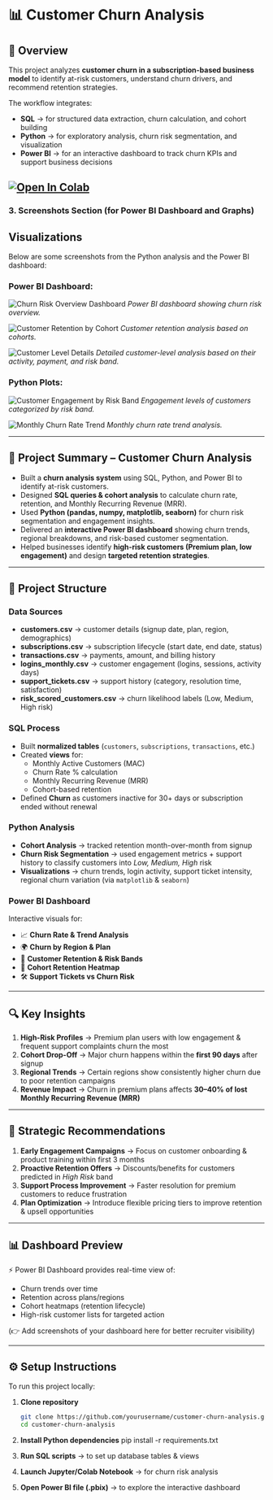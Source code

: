 # 📊 Customer Churn Analysis  

## 📝 Overview  
This project analyzes **customer churn in a subscription-based business model** to identify at-risk customers, understand churn drivers, and recommend retention strategies.  

The workflow integrates:  
- **SQL** → for structured data extraction, churn calculation, and cohort building  
- **Python** → for exploratory analysis, churn risk segmentation, and visualization  
- **Power BI** → for an interactive dashboard to track churn KPIs and support business decisions  

[![Open In Colab](https://colab.research.google.com/assets/colab-badge.svg)](https://colab.research.google.com/github/Souvik2730/Churn-Analysis/blob/main/risk_score.ipynb)
---


### 3. **Screenshots Section (for Power BI Dashboard and Graphs)**

## Visualizations

Below are some screenshots from the Python analysis and the Power BI dashboard:

### Power BI Dashboard:
![Churn Risk Overview Dashboard](https://github.com/Souvik2730/Churn-Analysis/blob/main/Screenshots/Screenshot%202025-08-22%20001907.png)
*Power BI dashboard showing churn risk overview.*

![Customer Retention by Cohort](https://github.com/Souvik2730/Churn-Analysis/blob/main/Screenshots/Screenshot%202025-08-22%20002100.png)
*Customer retention analysis based on cohorts.*

![Customer Level Details](https://github.com/Souvik2730/Churn-Analysis/blob/main/Screenshots/Screenshot%202025-08-22%20002207.png)
*Detailed customer-level analysis based on their activity, payment, and risk band.*

### Python Plots:
![Customer Engagement by Risk Band](https://github.com/Souvik2730/Churn-Analysis/blob/main/Screenshots/Screenshot%202025-08-22%20001806.png)
*Engagement levels of customers categorized by risk band.*

![Monthly Churn Rate Trend](https://github.com/Souvik2730/Churn-Analysis/blob/main/Screenshots/Screenshot%202025-08-22%20001710.png)
*Monthly churn rate trend analysis.*

---

## 📌 Project Summary – Customer Churn Analysis

- Built a **churn analysis system** using SQL, Python, and Power BI to identify at-risk customers.  
- Designed **SQL queries & cohort analysis** to calculate churn rate, retention, and Monthly Recurring Revenue (MRR).  
- Used **Python (pandas, numpy, matplotlib, seaborn)** for churn risk segmentation and engagement insights.  
- Delivered an **interactive Power BI dashboard** showing churn trends, regional breakdowns, and risk-based customer segmentation.  
- Helped businesses identify **high-risk customers (Premium plan, low engagement)** and design **targeted retention strategies**.  

---

## 📂 Project Structure  

### Data Sources  
- **customers.csv** → customer details (signup date, plan, region, demographics)  
- **subscriptions.csv** → subscription lifecycle (start date, end date, status)  
- **transactions.csv** → payments, amount, and billing history  
- **logins_monthly.csv** → customer engagement (logins, sessions, activity days)  
- **support_tickets.csv** → support history (category, resolution time, satisfaction)  
- **risk_scored_customers.csv** → churn likelihood labels (Low, Medium, High risk)  

### SQL Process  
- Built **normalized tables** (`customers`, `subscriptions`, `transactions`, etc.)  
- Created **views** for:  
  - Monthly Active Customers (MAC)  
  - Churn Rate % calculation  
  - Monthly Recurring Revenue (MRR)  
  - Cohort-based retention  
- Defined **Churn** as customers inactive for 30+ days or subscription ended without renewal  

### Python Analysis  
- **Cohort Analysis** → tracked retention month-over-month from signup  
- **Churn Risk Segmentation** → used engagement metrics + support history to classify customers into *Low, Medium, High* risk  
- **Visualizations** → churn trends, login activity, support ticket intensity, regional churn variation (via `matplotlib` & `seaborn`)  

### Power BI Dashboard  
Interactive visuals for:  
- 📈 **Churn Rate & Trend Analysis**  
- 🌍 **Churn by Region & Plan**  
- 👥 **Customer Retention & Risk Bands**  
- 🧮 **Cohort Retention Heatmap**  
- 🛠 **Support Tickets vs Churn Risk**  

---

## 🔍 Key Insights  

1. **High-Risk Profiles** → Premium plan users with low engagement & frequent support complaints churn the most  
2. **Cohort Drop-Off** → Major churn happens within the **first 90 days** after signup  
3. **Regional Trends** → Certain regions show consistently higher churn due to poor retention campaigns  
4. **Revenue Impact** → Churn in premium plans affects **30–40% of lost Monthly Recurring Revenue (MRR)**  

---

## 🎯 Strategic Recommendations  

1. **Early Engagement Campaigns** → Focus on customer onboarding & product training within first 3 months  
2. **Proactive Retention Offers** → Discounts/benefits for customers predicted in *High Risk* band  
3. **Support Process Improvement** → Faster resolution for premium customers to reduce frustration  
4. **Plan Optimization** → Introduce flexible pricing tiers to improve retention & upsell opportunities  

---

## 📊 Dashboard Preview  

⚡ Power BI Dashboard provides real-time view of:  
- Churn trends over time  
- Retention across plans/regions  
- Cohort heatmaps (retention lifecycle)  
- High-risk customer lists for targeted action  

(👉 Add screenshots of your dashboard here for better recruiter visibility)

---

## ⚙️ Setup Instructions  

To run this project locally:  

1. **Clone repository**  
   ```bash
   git clone https://github.com/yourusername/customer-churn-analysis.git
   cd customer-churn-analysis

2. **Install Python dependencies**
   pip install -r requirements.txt

3. **Run SQL scripts** → to set up database tables & views

4. **Launch Jupyter/Colab Notebook** → for churn risk analysis

5. **Open Power BI file (.pbix)** → to explore the interactive dashboard


